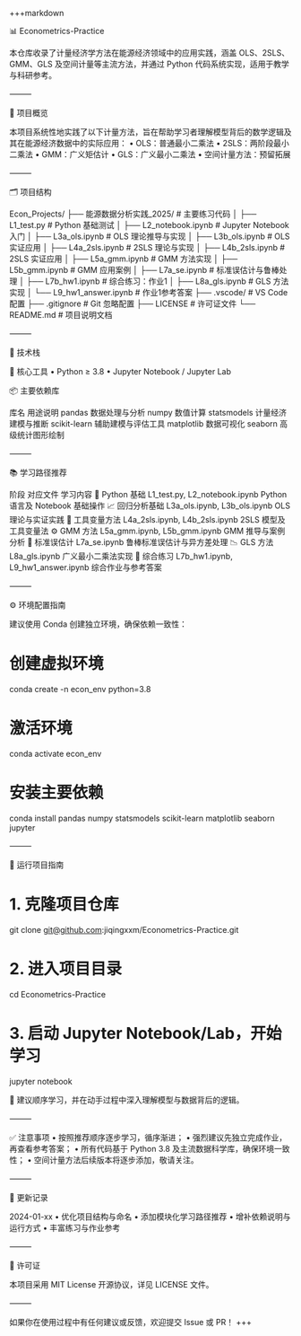 +++markdown

📊 Econometrics-Practice

本仓库收录了计量经济学方法在能源经济领域中的应用实践，涵盖 OLS、2SLS、GMM、GLS 及空间计量等主流方法，并通过 Python 代码系统实现，适用于教学与科研参考。

⸻

📌 项目概览

本项目系统性地实践了以下计量方法，旨在帮助学习者理解模型背后的数学逻辑及其在能源经济数据中的实际应用：
	•	OLS：普通最小二乘法
	•	2SLS：两阶段最小二乘法
	•	GMM：广义矩估计
	•	GLS：广义最小二乘法
	•	空间计量方法：预留拓展

⸻

🗂 项目结构

Econ_Projects/
├── 能源数据分析实践_2025/       # 主要练习代码
│   ├── L1_test.py              # Python 基础测试
│   ├── L2_notebook.ipynb       # Jupyter Notebook 入门
│   ├── L3a_ols.ipynb           # OLS 理论推导与实现
│   ├── L3b_ols.ipynb           # OLS 实证应用
│   ├── L4a_2sls.ipynb          # 2SLS 理论与实现
│   ├── L4b_2sls.ipynb          # 2SLS 实证应用
│   ├── L5a_gmm.ipynb           # GMM 方法实现
│   ├── L5b_gmm.ipynb           # GMM 应用案例
│   ├── L7a_se.ipynb            # 标准误估计与鲁棒处理
│   ├── L7b_hw1.ipynb           # 综合练习：作业1
│   ├── L8a_gls.ipynb           # GLS 方法实现
│   └── L9_hw1_answer.ipynb     # 作业1参考答案
├── .vscode/                    # VS Code 配置
├── .gitignore                 # Git 忽略配置
├── LICENSE                    # 许可证文件
└── README.md                  # 项目说明文档



⸻

🧰 技术栈

🔧 核心工具
	•	Python ≥ 3.8
	•	Jupyter Notebook / Jupyter Lab

📦 主要依赖库

库名	用途说明
pandas	数据处理与分析
numpy	数值计算
statsmodels	计量经济建模与推断
scikit-learn	辅助建模与评估工具
matplotlib	数据可视化
seaborn	高级统计图形绘制



⸻

📚 学习路径推荐

阶段	对应文件	学习内容
🧩 Python 基础	L1_test.py, L2_notebook.ipynb	Python 语言及 Notebook 基础操作
📈 回归分析基础	L3a_ols.ipynb, L3b_ols.ipynb	OLS 理论与实证实践
🔁 工具变量方法	L4a_2sls.ipynb, L4b_2sls.ipynb	2SLS 模型及工具变量法
⚙️ GMM 方法	L5a_gmm.ipynb, L5b_gmm.ipynb	GMM 推导与案例分析
🧮 标准误估计	L7a_se.ipynb	鲁棒标准误估计与异方差处理
📉 GLS 方法	L8a_gls.ipynb	广义最小二乘法实现
📝 综合练习	L7b_hw1.ipynb, L9_hw1_answer.ipynb	综合作业与参考答案



⸻

⚙️ 环境配置指南

建议使用 Conda 创建独立环境，确保依赖一致性：

# 创建虚拟环境
conda create -n econ_env python=3.8

# 激活环境
conda activate econ_env

# 安装主要依赖
conda install pandas numpy statsmodels scikit-learn matplotlib seaborn jupyter



⸻

🚀 运行项目指南

# 1. 克隆项目仓库
git clone git@github.com:jiqingxxm/Econometrics-Practice.git

# 2. 进入项目目录
cd Econometrics-Practice

# 3. 启动 Jupyter Notebook/Lab，开始学习
jupyter notebook

📌 建议顺序学习，并在动手过程中深入理解模型与数据背后的逻辑。

⸻

✅ 注意事项
	•	按照推荐顺序逐步学习，循序渐进；
	•	强烈建议先独立完成作业，再查看参考答案；
	•	所有代码基于 Python 3.8 及主流数据科学库，确保环境一致性；
	•	空间计量方法后续版本将逐步添加，敬请关注。

⸻

📅 更新记录

2024-01-xx
	•	优化项目结构与命名
	•	添加模块化学习路径推荐
	•	增补依赖说明与运行方式
	•	丰富练习与作业参考

⸻

📄 许可证

本项目采用 MIT License 开源协议，详见 LICENSE 文件。

⸻

如果你在使用过程中有任何建议或反馈，欢迎提交 Issue 或 PR！
+++
